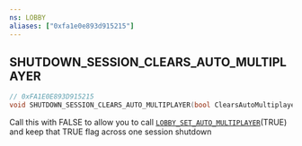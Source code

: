 ```yaml
---
ns: LOBBY
aliases: ["0xfa1e0e893d915215"]
---
```

## SHUTDOWN_SESSION_CLEARS_AUTO_MULTIPLAYER

```c
// 0xFA1E0E893D915215
void SHUTDOWN_SESSION_CLEARS_AUTO_MULTIPLAYER(bool ClearsAutoMultiplayer);
```

Call this with FALSE to allow you to call [`LOBBY_SET_AUTO_MULTIPLAYER`](#_0xB0C56BD3D808D863)(TRUE) and keep that TRUE flag across one session shutdown

